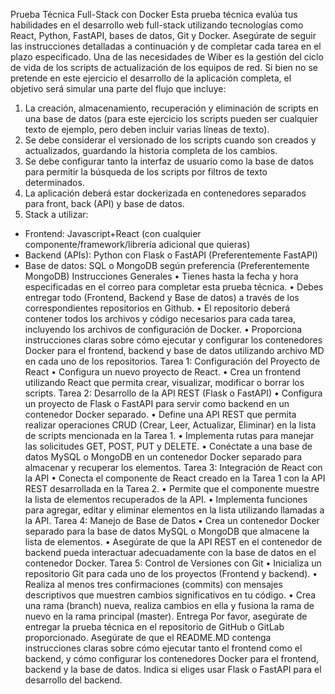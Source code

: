 Prueba Técnica Full-Stack con Docker
Esta prueba técnica evalúa tus habilidades en el desarrollo web full-stack utilizando tecnologías como 
React, Python, FastAPI, bases de datos, Git y Docker. Asegúrate de seguir las instrucciones detalladas a 
continuación y de completar cada tarea en el plazo especificado.
Una de las necesidades de Wiber es la gestión del ciclo de vida de los scripts de actualización de los 
equipos de red.
Si bien no se pretende en este ejercicio el desarrollo de la aplicación completa, el objetivo será simular 
una parte del flujo que incluye:
1) La creación, almacenamiento, recuperación y eliminación de scripts en una base de datos (para 
este ejercicio los scripts pueden ser cualquier texto de ejemplo, pero deben incluir varias líneas 
de texto).
2) Se debe considerar el versionado de los scripts cuando son creados y actualizados, guardando 
la historia completa de los cambios.
3) Se debe configurar tanto la interfaz de usuario como la base de datos para permitir la 
búsqueda de los scripts por filtros de texto determinados.
4) La aplicación deberá estar dockerizada en contenedores separados para front, back (API) y base 
de datos.
5) Stack a utilizar:
- Frontend: Javascript+React (con cualquier componente/framework/librería adicional que 
quieras)
- Backend (APIs): Python con Flask o FastAPI (Preferentemente FastAPI)
- Base de datos: SQL o MongoDB según preferencia (Preferentemente MongoDB)
Instrucciones Generales
• Tienes hasta la fecha y hora especificadas en el correo para completar esta prueba técnica.
• Debes entregar todo (Frontend, Backend y Base de datos) a través de los correspondientes
repositorios en Github.
• El repositorio deberá contener todos los archivos y código necesarios para cada tarea, incluyendo 
los archivos de configuración de Docker.
• Proporciona instrucciones claras sobre cómo ejecutar y configurar los contenedores Docker para el 
frontend, backend y base de datos utilizando archivo MD en cada uno de los repositorios.
Tarea 1: Configuración del Proyecto de React
• Configura un nuevo proyecto de React.
• Crea un frontend utilizando React que permita crear, visualizar, modificar o borrar los scripts.
Tarea 2: Desarrollo de la API REST (Flask o FastAPI)
• Configura un proyecto de Flask o FastAPI para servir como backend en un contenedor Docker 
separado.
• Define una API REST que permita realizar operaciones CRUD (Crear, Leer, Actualizar, Eliminar) en la 
lista de scripts mencionada en la Tarea 1.
• Implementa rutas para manejar las solicitudes GET, POST, PUT y DELETE.
• Conéctate a una base de datos MySQL o MongoDB en un contenedor Docker separado para 
almacenar y recuperar los elementos.
Tarea 3: Integración de React con la API
• Conecta el componente de React creado en la Tarea 1 con la API REST desarrollada en la Tarea 2.
• Permite que el componente muestre la lista de elementos recuperados de la API.
• Implementa funciones para agregar, editar y eliminar elementos en la lista utilizando llamadas a la 
API.
Tarea 4: Manejo de Base de Datos
• Crea un contenedor Docker separado para la base de datos MySQL o MongoDB que almacene la 
lista de elementos.
• Asegúrate de que la API REST en el contenedor de backend pueda interactuar adecuadamente con 
la base de datos en el contenedor Docker.
Tarea 5: Control de Versiones con Git
• Inicializa un repositorio Git para cada uno de los proyectos (Frontend y backend).
• Realiza al menos tres confirmaciones (commits) con mensajes descriptivos que muestren cambios 
significativos en tu código.
• Crea una rama (branch) nueva, realiza cambios en ella y fusiona la rama de nuevo en la rama 
principal (master).
Entrega
Por favor, asegúrate de entregar la prueba técnica en el repositorio de GitHub o GitLab proporcionado. 
Asegúrate de que el README.MD contenga instrucciones claras sobre cómo ejecutar tanto el frontend 
como el backend, y cómo configurar los contenedores Docker para el frontend, backend y la base de 
datos. Indica si eliges usar Flask o FastAPI para el desarrollo del backend.